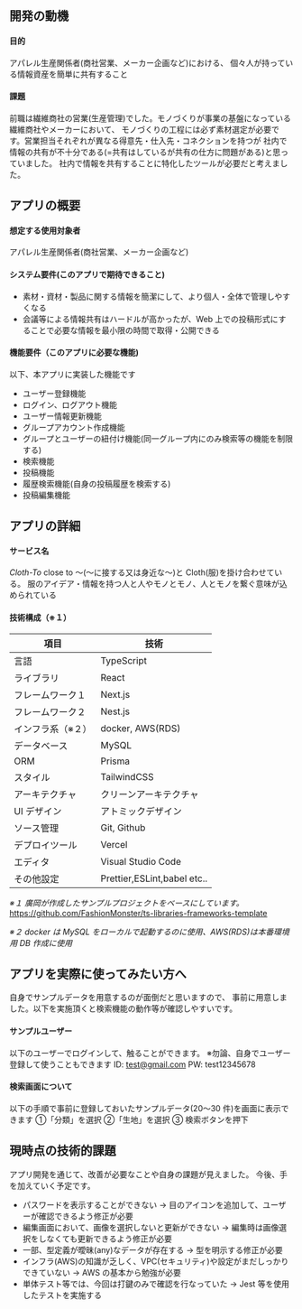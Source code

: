 ## 開発の動機

#### 目的

アパレル生産関係者(商社営業、メーカー企画など)における、
個々人が持っている情報資産を簡単に共有すること

#### 課題

前職は繊維商社の営業(生産管理)でした。モノづくりが事業の基盤になっている繊維商社やメーカーにおいて、
モノづくりの工程には必ず素材選定が必要です。営業担当それぞれが異なる得意先・仕入先・コネクションを持つが
社内で情報の共有が不十分である(=共有はしているが共有の仕方に問題がある)と思っていました。
社内で情報を共有することに特化したツールが必要だと考えました。

## アプリの概要

#### 想定する使用対象者

アパレル生産関係者(商社営業、メーカー企画など)

#### システム要件(このアプリで期待できること)

- 素材・資材・製品に関する情報を簡潔にして、より個人・全体で管理しやすくなる
- 会議等による情報共有はハードルが高かったが、Web 上での投稿形式にすることで必要な情報を最小限の時間で取得・公開できる

#### 機能要件（このアプリに必要な機能)

以下、本アプリに実装した機能です

- ユーザー登録機能
- ログイン、ログアウト機能
- ユーザー情報更新機能
- グループアカウント作成機能
- グループとユーザーの紐付け機能(同一グループ内にのみ検索等の機能を制限する)
- 検索機能
- 投稿機能
- 履歴検索機能(自身の投稿履歴を検索する)
- 投稿編集機能

## アプリの詳細

#### サービス名

_Cloth-To_
close to ～(～に接する又は身近な～)と Cloth(服)を掛け合わせている。
服のアイデア・情報を持つ人と人やモノとモノ、人とモノを繋ぐ意味が込められている

#### 技術構成（※１）

| 項目              | 技術                        |
| ----------------- | --------------------------- |
| 言語              | TypeScript                  |
| ライブラリ        | React                       |
| フレームワーク１  | Next.js                     |
| フレームワーク２  | Nest.js                     |
| インフラ系（※２） | docker, AWS(RDS)            |
| データベース      | MySQL                       |
| ORM               | Prisma                      |
| スタイル          | TailwindCSS                 |
| アーキテクチャ    | クリーンアーキテクチャ      |
| UI デザイン       | アトミックデザイン          |
| ソース管理        | Git, Github                 |
| デプロイツール    | Vercel                      |
| エディタ          | Visual Studio Code          |
| その他設定        | Prettier,ESLint,babel etc.. |

_※１ 廣岡が作成したサンプルプロジェクトをベースにしています。_
https://github.com/FashionMonster/ts-libraries-frameworks-template

_※２ docker は MySQL をローカルで起動するのに使用、AWS(RDS)は本番環境用 DB 作成に使用_

## アプリを実際に使ってみたい方へ

自身でサンプルデータを用意するのが面倒だと思いますので、
事前に用意しました。以下を実施頂くと検索機能の動作等が確認しやすいです。

#### サンプルユーザー

以下のユーザーでログインして、触ることができます。
※勿論、自身でユーザー登録して使うこともできます
ID: test@gmail.com
PW: test12345678

#### 検索画面について

以下の手順で事前に登録しておいたサンプルデータ(20〜30 件)を画面に表示できます
①「分類」を選択
②「生地」を選択
③ 検索ボタンを押下

## 現時点の技術的課題

アプリ開発を通じて、改善が必要なことや自身の課題が見えました。
今後、手を加えていく予定です。

- パスワードを表示することができない
  → 目のアイコンを追加して、ユーザーが確認できるよう修正が必要
- 編集画面において、画像を選択しないと更新ができない
  → 編集時は画像選択をしなくても更新できるよう修正が必要
- 一部、型定義が曖昧(any)なデータが存在する
  → 型を明示する修正が必要
- インフラ(AWS)の知識が乏しく、VPC(セキュリティ)や設定がまだしっかりできていない
  → AWS の基本から勉強が必要
- 単体テスト等では、今回は打鍵のみで確認を行なっていた
  → Jest 等を使用したテストを実施する
